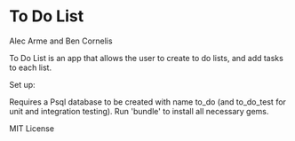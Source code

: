 # To Do List
Alec Arme and Ben Cornelis

To Do List is an app that allows the user to create to do lists, and add tasks to each list.

Set up:

Requires a Psql database to be created with name to_do (and to_do_test for unit and integration testing).
Run 'bundle' to install all necessary gems.

MIT License
